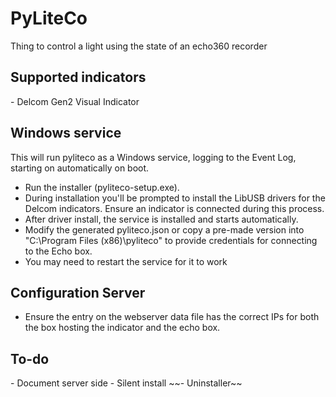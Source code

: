 <h1> PyLiteCo </h1>

Thing to control a light using the state of an echo360 recorder

<h2> Supported indicators </h2>
 - Delcom Gen2 Visual Indicator


<h2> Windows service</h2>

This will run pyliteco as a Windows service, logging to the Event Log, starting on automatically on boot.

 - Run the installer (pyliteco-setup.exe).
 - During installation you'll be prompted to install the LibUSB drivers for the Delcom indicators. Ensure an indicator is connected during this process.
 - After driver install, the service is installed and starts automatically.
 - Modify the generated pyliteco.json or copy a pre-made version into "C:\Program Files (x86)\pyliteco\" to provide credentials for connecting to the Echo box.
 - You may need to restart the service for it to work


<h2> Configuration Server </h2>

 - Ensure the entry on the webserver data file has the correct IPs for both the box hosting the indicator and the echo box.


<h2> To-do </h2>
 - Document server side
 - Silent install
 ~~- Uninstaller~~